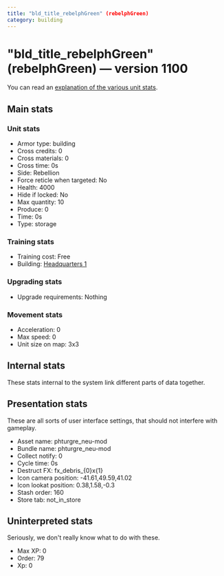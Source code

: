 ```yaml
---
title: "bld_title_rebelphGreen" (rebelphGreen)
category: building
---
```


# "bld_title_rebelphGreen" (rebelphGreen) — version 1100

You can read an [explanation  of the various unit stats](unitexplained.md).

## Main stats

### Unit stats

  * Armor type: building
  * Cross credits: 0
  * Cross materials: 0
  * Cross time: 0s
  * Side: Rebellion
  * Force reticle when targeted: No
  * Health: 4000
  * Hide if locked: No
  * Max quantity: 10
  * Produce: 0
  * Time: 0s
  * Type: storage

### Training stats

  * Training cost: Free
  * Building: [Headquarters 1](rebelHQ.html)

### Upgrading stats

  * Upgrade requirements: Nothing

### Movement stats

  * Acceleration: 0
  * Max speed: 0
  * Unit size on map: 3x3

## Internal stats

These stats internal to the system link different parts of data together.


## Presentation stats

These are all sorts of user interface settings, that should not interfere with gameplay.

  * Asset name: phturgre_neu-mod
  * Bundle name: phturgre_neu-mod
  * Collect notify: 0
  * Cycle time: 0s
  * Destruct FX: fx_debris_{0}x{1}
  * Icon camera position: -41.61,49.59,41.02
  * Icon lookat position: 0.38,1.58,-0.3
  * Stash order: 160
  * Store tab: not_in_store

## Uninterpreted stats

Seriously, we don't really know what to do with these.

  * Max XP: 0
  * Order: 79
  * Xp: 0


